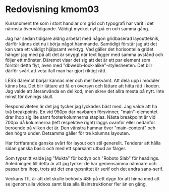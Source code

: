 ---
---
# Redovisning kmom03

Kursmoment tre som i stort handlar om grid och typografi har varit i det närmsta överväldigande.
Väldigt mycket nytt på en och samma gång.

Jag har sedan tidigare aldrig arbetat med någon gridbaserad layoutteknik, därför känns det nu i börja något hämmande.
Samtidigt förstår jag att det kan vara ett väldigt hjälpsamt verktyg.
Vad gäller det horisontella gridet hänger jag med på att det är snyggt när text ligger med samma avstånd och följer ett mönster.
Däremot visar det sig att det är ett par element som förstör detta flyt, även med "dbwebb-look-alike"-stylesheeten.
Det blir därför svårt att veta ifall man har gjort riktigt rätt.

LESS däremot börjar kännas mer och mer bekvämt. Att dela upp i moduler känns bra. Det blir lättare att få en översyn och lättare att hitta rätt i koden.
Jag valde att återanvända en del kod, men skrev det allra mesta på nytt. Inte minst för övnings skull.

Responsiviteten är det jag tycker jag lyckades bäst med. Jag valde att ha två breakpoints. En vid 950px där navbaren försvinner, "main"-elementet drar ihop sig lite samt footerkolumnerna staplas.
Nästa breakpoint är vid 700px då kolumnerna (left respektive right) läggs ovanför eller nedanför beroende på vilken det är. Den vänstra hamnar över "main-content" och den högra under.
Detsamma gäller för tre kolumns layouten.

Har fortfarande ganska svårt för layout och stil generellt. Tenderar att hålla sidan ganska basic
och med ett sparsamt utbud av färger.

Som typsnitt valde jag "Mukta" för bodyn och "Roboto Slab" för headings.
Anledningen till detta är att jag tycker de har gemensamma nämnare och passar bra ihop, trots att det ena typsnittet är serif och det andra sans-serif.

Veckans TIL är att det skulle behövts 48h på ett dygn för att hinna med att se igenom alla videos samt läsa alla läsinstruktioner fler än en gång.

